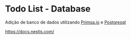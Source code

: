 # Todo List - Database

Adição de banco de dados utilizando [Primsa.io](https://docs.neastjs.com/recipes/prisma) e [Postgresql](https://imasters.com.br/banco-de-dados/postgresql-docker-executando-uma-instancia-e-o-pgadmin-4-partir-de-containers)

https://docs.nestjs.com/

